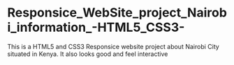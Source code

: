 # Responsice_WebSite_project_Nairobi_information_-HTML5_CSS3-
This is a HTML5 and CSS3 Responsice website project about Nairobi City situated in Kenya. It also looks good and feel interactive 
